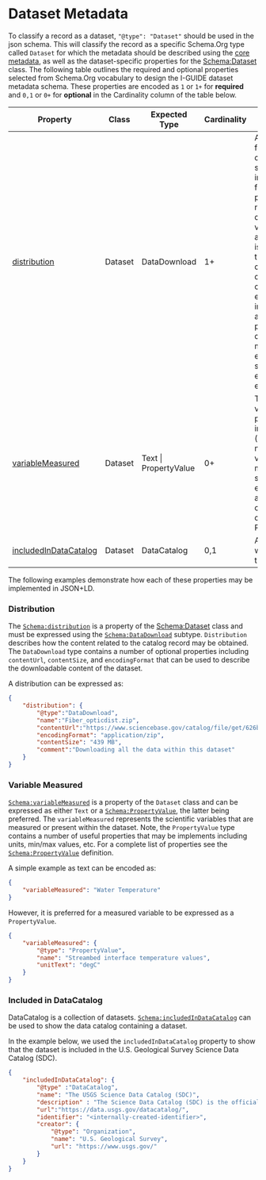 # Dataset Metadata

To classify a record as a dataset, `"@type": "Dataset"` should be used in the json schema. This will classify the record as a specific Schema.Org type called `Dataset` for which the metadata should be described using the [core metadata](https://github.com/I-GUIDE/data-catalog/blob/main/schema/core.md), as well as the dataset-specific properties for the [Schema:Dataset](https://schema.org/Dataset) class. The following table outlines the required and optional properties selected from Schema.Org vocabulary to design the I-GUIDE dataset metadata schema. These properties are encoded as `1` or `1+` 
for **required** and `0,1` or `0+` for **optional** in the Cardinality column of the table below. 

|Property|Class|Expected Type|Cardinality|Description|
|---|---|---|---|---|
|[distribution](#distribution)| Dataset| DataDownload | 1+ | A downloadable form of this dataset, at a specific location, in a specific format. This property can be repeated if different variations are available. There is no expectation that different downloadable distributions must contain exactly equivalent information (see also DCAT on this point). Different distributions might include or exclude different subsets of the entire dataset, for example.|
|[variableMeasured](#variable-measured)| Dataset | Text \| PropertyValue | 0+| The variableMeasured property can indicate (repeated as necessary) the variables that are measured in some dataset, either described as text or as pairs of identifier and description using PropertyValue. |
|[includedInDataCatalog](#included-in-datacatalog)| Dataset | DataCatalog | 0,1 | A data catalog which contains this dataset. |

The following examples demonstrate how each of these properties may
be implemented in JSON+LD. 

### Distribution

The [`Schema:distribution`](https://schema.org/distribution) is a property of the [Schema:Dataset](https://schema.org/Dataset) class and must be expressed using the [`Schema:DataDownload`](https://schema.org/DataDownload) subtype. `Distribution` describes how the content related to the catalog record may be obtained. The `DataDownload` type contains a number of optional properties including `contentUrl`, `contentSize`, and `encodingFormat` that can be used to describe the downloadable content of the dataset.

A distribution can be expressed as:

``` json
{
    "distribution": {
        "@type":"DataDownload",
        "name":"Fiber_opticdist.zip",
        "contentUrl":"https://www.sciencebase.gov/catalog/file/get/626b086bd34e76103cd183c5",
        "encodingFormat": "application/zip",
        "contentSize": "439 MB",
        "comment":"Downloading all the data within this dataset"
    }
}
```

### Variable Measured

[`Schema:variableMeasured`](https://schema.org/variableMeasured) is a property of the `Dataset` class and can be expressed as either `Text` or a [`Schema:PropertyValue`](https://schema.org/PropertyValue), the latter being preferred. The `variableMeasured` represents the scientific variables that are measured or present within the dataset. Note, the `PropertyValue` type contains a number of useful properties that may be implements including units, min/max values, etc. For a complete list of properties see the [`Schema:PropertyValue`](https://schema.org/PropertyValue) definition.

A simple example as text can be encoded as:

``` json
{
    "variableMeasured": "Water Temperature"
}
```
However, it is preferred for a measured variable to be expressed as a `PropertyValue`.

``` json
{     
    "variableMeasured": {
        "@type": "PropertyValue",
        "name": "Streambed interface temperature values",
        "unitText": "degC"
    }
}
```

### Included in DataCatalog

DataCatalog is a collection of datasets. [`Schema:includedInDataCatalog`](https://schema.org/includedInDataCatalog) can be used to show the data catalog containing a dataset. 

In the example below, we used the `includedInDataCatalog` property to show that the dataset is included in the U.S. Geological Survey Science Data Catalog (SDC). 


``` json
{
    "includedInDataCatalog": {
        "@type" :"DataCatalog",
        "name": "The USGS Science Data Catalog (SDC)",
        "description" : "The Science Data Catalog (SDC) is the official public and searchable index that aggregates descriptions of all public research data that have been published by the USGS.",
        "url":"https://data.usgs.gov/datacatalog/",
        "identifier": "<internally-created-identifier>",
        "creator": {
            "@type": "Organization",
            "name": "U.S. Geological Survey",
            "url": "https://www.usgs.gov/"
        }
    } 
}
```
